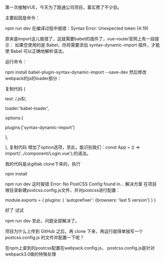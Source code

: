 第一次接触VUE，今天为了跑通公司项目，着实费了不少劲。

主要起因是命令：

npm run dev 
在编译过程中报错：Syntax Error: Unexpected token (4:19)



 

 原来是import这儿报错了，这就需要babel的插件了，vue-router官网上有一段提示：
如果您使用的是 Babel，你将需要添加 syntax-dynamic-import 插件，才能使 Babel 可以正确地解析语法。

运行命令：

npm install babel-plugin-syntax-dynamic-import --save-dev
然后修改webpack的js的loader部分：

 

复制代码
{

test: /\.js$/,

loader:'babel-loader',

options:{

plugins:['syntax-dynamic-import']

},

},
复制代码
增加了option选项，至此，能识别我们：const App = () => import('../component/Login.vue');的语法。

 

我的代码是从gitlab clone下来的，执行

npm install

npm run dev
这时报错 Error: No PostCSS Config found in... 
解决方案
在项目根目录新建postcss.config.js文件，并对postcss进行配置：

module.exports = { 
  plugins: { 
    'autoprefixer': {browsers: 'last 5 version'} 
  } 
}
 

 

好了 试试

npm run dev
至此，问题全部解决了。

项目为什么上传到 GitHub 之后，再 clone 下来，再运行就得单独写一个 postcss.config.js 的文件并配置一下呢？

在npm上查到的postcss配置在webpack.config.js，
postcss.config.js是针对webpack3.0做的特殊处理